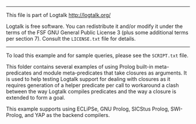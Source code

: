 ________________________________________________________________________

This file is part of Logtalk <http://logtalk.org/>  

Logtalk is free software. You can redistribute it and/or modify it under
the terms of the FSF GNU General Public License 3  (plus some additional
terms per section 7).        Consult the `LICENSE.txt` file for details.
________________________________________________________________________


To load this example and for sample queries, please see the `SCRIPT.txt`
file.

This folder contains several examples of using Prolog built-in meta-predicates
and module meta-predicates that take closures as arguments. It is used to help
testing Logtalk support for dealing with closures as it requires generation of
a helper predicate per call to workaround a clash between the way Logtalk
compiles predicates and the way a closure is extended to form a goal.

This example supports using ECLiPSe, GNU Prolog, SICStus Prolog, SWI-Prolog,
and YAP as the backend compilers.
